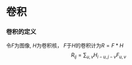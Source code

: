 # 卷积

### 卷积的定义
令$F$为图像, $H$为卷积核， $F$于$H$的卷积计为$R = F * H$
$$
R_{ij} = \sum_{u, v} H_{i-u, j-v}F_{u,v}
$$
